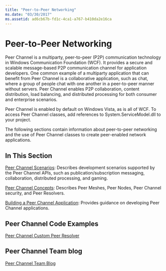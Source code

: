 ```yaml
---
title: "Peer-to-Peer Networking"
ms.date: "03/30/2017"
ms.assetid: ad6cb67b-fd1c-4ca1-a767-b410da2e16ca
---
```

# Peer-to-Peer Networking

Peer Channel is a multiparty, peer-to-peer (P2P) communication technology in Windows Communication Foundation (WCF). It provides a secure and scalable message-based P2P communication channel for application developers. One common example of a multiparty application that can benefit from Peer Channel is a collaborative application, such as chat, where a group of people chat with one another in a peer-to-peer manner without servers. Peer Channel enables P2P collaboration, content distribution, load balancing, and distributed processing for both consumer and enterprise scenarios.  
  
 Peer Channel is enabled by default on Windows Vista, as is all of WCF. To access Peer Channel classes, add references to System.ServiceModel.dll to your project.  
  
 The following sections contain information about peer-to-peer networking and the use of Peer Channel classes to create peer-enabled network applications.  
  
## In This Section  

 [Peer Channel Scenarios](peer-channel-scenarios.md):  Describes development scenarios supported by the Peer Channel APIs, such as publication/subscription messaging, collaboration, distributed processing, and gaming.  
  
 [Peer Channel Concepts](peer-channel-concepts.md):  Describes Peer Meshes, Peer Nodes, Peer Channel security, and Peer Resolvers.  
  
 [Building a Peer Channel Application](building-a-peer-channel-application.md):  Provides guidance on developing Peer Channel applications.  
  
## Peer Channel Code Examples  

 [Peer Channel Custom Peer Resolver](/previous-versions/dotnet/netframework-3.5/ms751466(v=vs.90))  
  
## Peer Channel Team blog  

 [Peer Channel Team Blog](/archive/blogs/peerchan/)
